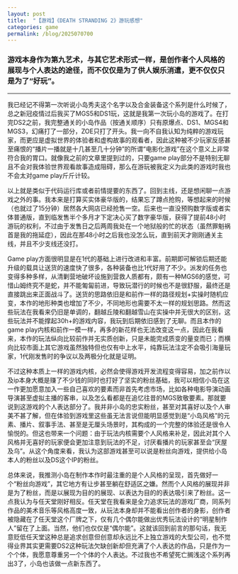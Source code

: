 ```yaml
---
layout: post
title:  "【游戏】《DEATH STRANDING 2》游玩感想"
categories: game
permalink: /blog/2025070700
---
```


### 游戏本身作为第九艺术，与其它艺术形式一样，是创作者个人风格的展现与个人表达的途径，而不仅仅是为了供人娱乐消遣，更不仅仅只是为了“好玩”。

---

我已经记不得第一次听说小岛秀夫这个名字以及合金装备这个系列是什么时候了，总之新冠疫情过后我买了MGS5和DS1玩，这就是我第一次玩小岛的游戏了。在打完DS2之前，我完整通关的小岛作品（按通关顺序）只有原爆点、DS1、MGS4和MGS3，幻痛打了一部分，ZOE只打了开头。我一向不自我认知为纯粹的游戏玩家，而更应是虚拟世界的体验者和虚构故事的观看者，因此这种被不少玩家反感甚至痛恨的“播片一播就是十几甚至几十分钟”的所谓“电影化游戏”在这个意义上非常符合我的胃口。就像我之前的文章里提到过的，只要game play部分不是特别无聊且不会对我体验世界观看故事造成阻碍，那么在游玩被我定义为此类的游戏时我也不会太对game play斤斤计较。

以上就是类似于代码运行库或者前情提要的东西了。回到主线，还是想闲聊一点游戏之外的事。我本来是打算买实体豪华版的，结果忘了蹲点抢购，等想起来的时候（也就过了15分钟）居然各大网店已经抢售一空。后来也一直没预购数字版或者实体普通版，直到临发售半个多月才下定决心买了数字豪华版，获得了提前48小时游玩的权利，不过由于发售日之后两周我处在一个地狱般的忙的状态（虽然罪魁祸首是我的拖延症），因此在那48小时之后我也没怎么玩，直到前天才刚刚通关主线，并且不少支线还没打。

Game play方面很明显是在1代的基础上进行改进和丰富。前期即可解锁后期还能升级的载具让送货的速度快了很多，各种装备也比1代好用了不少。派发的任务也变得多种多样，从清剿营地破坏设施到营救人质都有，颇有一种MGS6的感觉，可惜山姆终究不是蛇，并不能匍匐前进，导致玩潜行的时候也不是很舒服，最终还是直接跳出来正面战斗了。送货的思路依旧是和前作一样的路径规划+实操时随机应变，本作的地形种类也增加了不少，不同地形也需要不太一样的规划思路。然而这些玩法在我看来仍旧是单调的，翻越丘陵和翻越雪山在实操中并无很大的区别，这些玩法并不能撑起30h+的游戏内容，我玩到后期依旧感到了无聊。而且本作的game play内核和前作一模一样，再多的新花样也无法改变这一点，因此在我看来，本作的玩法纵向比较前作并无实质创新，只是未能完成质变的量变而已；而横向比较市面上其它游戏虽然独特但也仅有中上水平，纯靠玩法注定不会吸引海量玩家，1代刚发售时的争议以及两极分化就是证明。

不过这种本质上一样的游戏内核，必然会使得游戏开发流程变得容易，加之前作以及ip本身大概是赚了不少钱的同时也打好了坚实的粉丝基础，我可以相信小岛在这一作更加愿意加入一些自己喜欢的要素而非首先考虑市场，比如各种电影导演动画导演甚至虚拟主播的客串，以及怎么看都是在追忆往昔的MGS致敬要素。那就要说到这游戏的个人表达部分了。我并非小岛的忠实粉丝，甚至对其喜好以及个人审美不甚了解，但在体验到游戏里这些虽无法言说但能明显感觉到是“小岛风格”的元素、播片、叙事手法、甚至是无厘头场景时，其构成的一个完整的体验还是很令人愉悦的。但这也带来一个问题：由于玩法内核需要个人风格来补足，因此对其个人风格并无喜好的玩家便会更加注意到玩法的不足，讨厌看播片的玩家甚至会“厌屋及乌”。从这个角度来看，我认为这部游戏甚至可以说是粉丝向游戏，提供给小岛本人的粉丝以及DS这个IP的粉丝。

总体来说，我推测小岛在制作本作时最注重的是个人风格的呈现，首先做好一个“粉丝向游戏”，其它地方有让步甚至躺在舒适区之嫌。然而个人风格的展现并非是为了粉丝，而是以展现为目的的展现、以表达为目的的表达吸引来了粉丝。这一点我认为与任天堂刚好相反。任天堂在我看来是全力追求玩法的游戏厂商，同系列作品的美术音乐等风格高度一致，从玩法本身却并不能看出创作者的身影，创作者被隐藏在了任天堂这个厂牌之下，仅有几个偶尔能做出优秀玩法设计的“明星制作人”留在了上面。当然，他们也仅仅是“偶尔能”。这就该回到前言的那句话，我无意贬低任天堂这种总是追求创意但创意却永远比不上独立游戏的大型公司，也不觉得业界其实更需要DS2这种玩法欠缺创新却但充满了个人表达的作品，只是作为一个个体，我愿意尊重另一个个体的个人表达。不过我也不希望死亡搁浅这个系列再出3了，小岛也该做一点新东西了。
